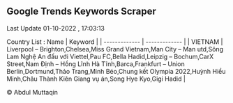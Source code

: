 

## Google Trends Keywords Scraper 
 
Last Update 01-10-2022 , 17:03:13

Country List :
 Name  | Keyword |
| ------------- | ------------- |
| VIETNAM | Liverpool – Brighton,Chelsea,Miss Grand Vietnam,Man City – Man utd,Sông Lam Nghệ An đấu với Viettel,Pau FC,Bella Hadid,Leipzig – Bochum,CarX Street,Nam Định – Hồng Lĩnh Hà Tĩnh,Barca,Frankfurt – Union Berlin,Dortmund,Thảo Trang,Minh Béo,Chung kết Olympia 2022,Huỳnh Hiểu Minh,Châu Thành Kiên Giang vụ án,Song Hye Kyo,Gigi Hadid |



© Abdul Muttaqin 
